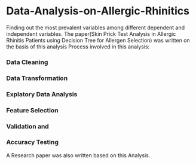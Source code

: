 # Data-Analysis-on-Allergic-Rhinitics
Finding out the most prevalent variables among different dependent and independent variables.
The paper(Skin Prick Test Analysis in Allergic Rhinitis Patients using Decision Tree for Allergen Selection) was written on the basis of this analysis 
Process involved in this analysis:
### Data Cleaning
### Data Transformation
### Explatory Data Analysis
### Feature Selection
### Validation and
### Accuracy Testing
 A Research paper was also written based on this Analysis.
